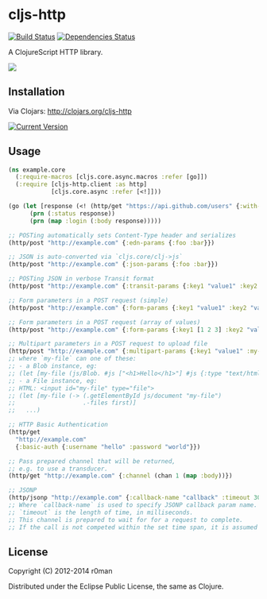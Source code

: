 # cljs-http
  [![Build Status](https://travis-ci.org/r0man/cljs-http.png)](https://travis-ci.org/r0man/cljs-http)
  [![Dependencies Status](http://jarkeeper.com/r0man/cljs-http/status.png)](http://jarkeeper.com/r0man/cljs-http)

A ClojureScript HTTP library.

![](http://imgs.xkcd.com/comics/server_attention_span.png)

## Installation

Via Clojars: http://clojars.org/cljs-http

[![Current Version](https://clojars.org/cljs-http/latest-version.svg)](https://clojars.org/cljs-http)

## Usage

```clojure
(ns example.core
  (:require-macros [cljs.core.async.macros :refer [go]])
  (:require [cljs-http.client :as http]
            [cljs.core.async :refer [<!]]))

(go (let [response (<! (http/get "https://api.github.com/users" {:with-credentials? false}))]
      (prn (:status response))
      (prn (map :login (:body response)))))

;; POSTing automatically sets Content-Type header and serializes
(http/post "http://example.com" {:edn-params {:foo :bar}})

;; JSON is auto-converted via `cljs.core/clj->js`
(http/post "http://example.com" {:json-params {:foo :bar}})

;; POSTing JSON in verbose Transit format
(http/post "http://example.com" {:transit-params {:key1 "value1" :key2 "value2"}})

;; Form parameters in a POST request (simple)
(http/post "http://example.com" {:form-params {:key1 "value1" :key2 "value2"}})

;; Form parameters in a POST request (array of values)
(http/post "http://example.com" {:form-params {:key1 [1 2 3] :key2 "value2"}})

;; Multipart parameters in a POST request to upload file
(http/post "http://example.com" {:multipart-params {:key1 "value1" :my-file my-file}})
;; where `my-file` can one of these:
;; - a Blob instance, eg:
;; (let [my-file (js/Blob. #js ["<h1>Hello</h1>"] #js {:type "text/html})] ...)
;; - a File instance, eg:
;; HTML: <input id="my-file" type="file">
;; (let [my-file (-> (.getElementById js/document "my-file")
;;                   .-files first)]
;;   ...)

;; HTTP Basic Authentication
(http/get
  "http://example.com"
  {:basic-auth {:username "hello" :password "world"}})

;; Pass prepared channel that will be returned,
;; e.g. to use a transducer.
(http/get "http://example.com" {:channel (chan 1 (map :body))})

;; JSONP
(http/jsonp "http://example.com" {:callback-name "callback" :timeout 3000})
;; Where `callback-name` is used to specify JSONP callback param name. Defaults to "callback".
;; `timeout` is the length of time, in milliseconds.
;; This channel is prepared to wait for for a request to complete.
;; If the call is not competed within the set time span, it is assumed to have failed.
```

## License

Copyright (C) 2012-2014 r0man

Distributed under the Eclipse Public License, the same as Clojure.
